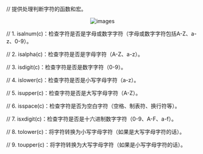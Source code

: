 // 提供处理判断字符的函数和宏。
<div align="center">

![images](../../../../images/cctype函数表.jpg)
</div>
// 1. isalnum(c)：检查字符是否是字母或数字字符（字母或数字字符包括A-Z、a-z、0-9）。

// 2. isalpha(c)：检查字符是否是字母字符（A-Z、a-z）。

// 3. isdigit(c)：检查字符是否是数字字符（0-9）。

// 4. islower(c)：检查字符是否是小写字母字符（a-z）。

// 5. isupper(c)：检查字符是否是大写字母字符（A-Z）。

// 6. isspace(c)：检查字符是否为空白字符（空格、制表符、换行符等）。

// 7. isxdigit(c)：检查字符是否是十六进制数字字符（0-9、A-F、a-f）。

// 8. tolower(c)：将字符转换为小写字母字符（如果是大写字母字符的话）。

// 9. toupper(c)：将字符转换为大写字母字符（如果是小写字母字符的话）。